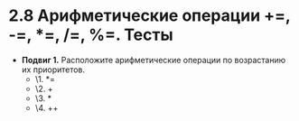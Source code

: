 # 2.8 Арифметические операции +=, -=, *=, /=, %=. Тесты

* **Подвиг 1.** Расположите арифметические операции по возрастанию их приоритетов.
  * \1. \*\=
  * \2. \+
  * \3. \*
  * \4. \+\+


